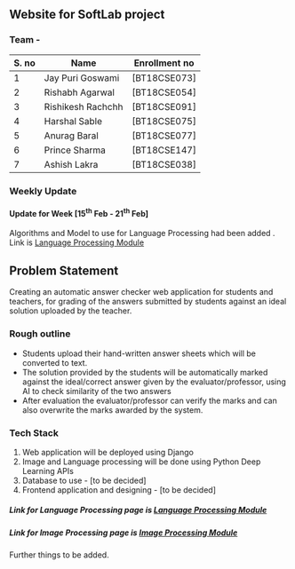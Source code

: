 ## Website for SoftLab project 
### Team - 

| S. no | Name | Enrollment no   |
| ----- | ---- | --------------- |
| 1 | Jay Puri Goswami  | [BT18CSE073]  |
| 2 | Rishabh Agarwal   | [BT18CSE054]  |
| 3 | Rishikesh Rachchh | [BT18CSE091]  |
| 4 | Harshal Sable     | [BT18CSE075]  |
| 5 | Anurag Baral      | [BT18CSE077]  |
| 6 | Prince Sharma     | [BT18CSE147]  |
| 7 | Ashish Lakra      | [BT18CSE038]  |

### Weekly Update  

#### Update for Week [15<sup>th</sup> Feb - 21<sup>th</sup> Feb]
Algorithms and Model to use for Language Processing had been added . Link is <a href = 'https://jay22519.github.io/Language_processing/'>Language Processing Module</a> 


## Problem Statement 
Creating an automatic answer checker web application for students and teachers, for grading of the answers submitted by students against an ideal solution uploaded by the teacher. 

### Rough outline  
- Students upload their hand-written answer sheets which will be converted to text.
- The solution provided by the students will be automatically marked against the ideal/correct answer given by the evaluator/professor, using AI to check similarity of the two answers 
- After evaluation the evaluator/professor can verify the marks and can also overwrite the marks awarded by the system.  
  
### Tech Stack  
1. Web application will be deployed using Django  
2. Image and Language processing will be done using Python Deep Learning APIs  
3. Database to use - [to be decided]  
4. Frontend application and designing - [to be decided]  

##### Link for Language Processing page is  <a href = 'https://jay22519.github.io/Language_processing/'>Language Processing Module</a> 

##### Link for Image Processing page is <a href = 'https://jay22519.github.io/Image_processing/'>Image Processing Module</a> 

Further things to be added.
<br>
